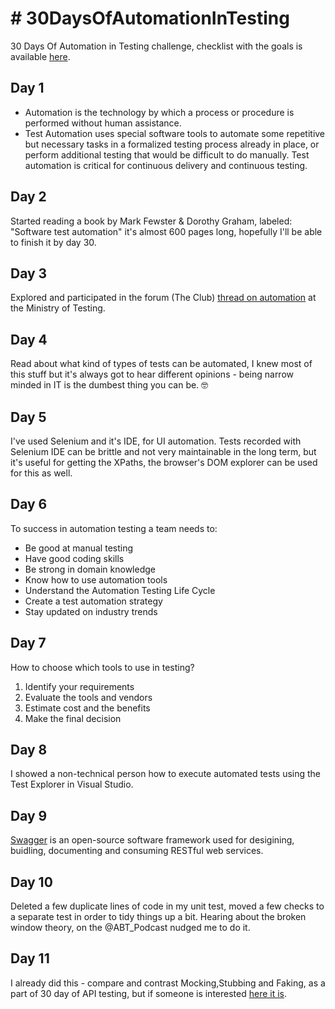 # # 30DaysOfAutomationInTesting
30 Days Of Automation in Testing challenge, checklist with the goals is available [here](https://www.ministryoftesting.com/dojo/series/30-days-of-testing/lessons/30-days-of-automation-in-testing).

## Day 1
- Automation is the technology by which a process or procedure is performed without human assistance. 
- Test Automation uses special software tools to automate some repetitive but necessary tasks in a formalized testing process already in place, or perform additional testing that would be difficult to do manually. Test automation is critical for continuous delivery and continuous testing.

## Day 2
Started reading a book by Mark Fewster & Dorothy Graham, labeled: "Software test automation" it's almost 600 pages long, hopefully I'll be able to finish it by day 30.

## Day 3
Explored and participated in the forum (The Club) [thread on automation](https://club.ministryoftesting.com/c/all-testing-talk/automation) at the Ministry of Testing.

## Day 4
Read about what kind of types of tests can be automated, I knew most of this stuff but it's always got to hear different opinions - being narrow minded in IT is the dumbest thing you can be. 🤓

## Day 5
I've used Selenium and it's IDE, for UI automation. Tests recorded with Selenium IDE can be brittle and not very maintainable in the long term, but it's useful for getting the XPaths, the browser's DOM explorer can be used for this as well.

## Day 6
To success in automation testing a team needs to: 
- Be good at manual testing
- Have good coding skills
- Be strong in domain knowledge
- Know how to use automation tools
- Understand the Automation Testing Life Cycle
- Create a test automation strategy
- Stay updated on industry trends

## Day 7
How to choose which tools to use in testing? 
1. Identify your requirements 
2. Evaluate the tools and vendors 
3. Estimate cost and the benefits 
4. Make the final decision

## Day 8
I showed a non-technical person how to execute automated tests using the Test Explorer in Visual Studio.

## Day 9
[Swagger](https://swagger.io/blog/api-development/getting-started-with-swagger-i-what-is-swagger/) is an open-source software framework used for desigining, buidling, documenting and consuming RESTful web services.

## Day 10
Deleted a few duplicate lines of code in my unit test, moved a few checks to a separate test in order to tidy things up a bit. Hearing about the broken window theory, on the @ABT_Podcast nudged me to do it. 

## Day 11
I already did this - compare and contrast Mocking,Stubbing and Faking, as a part of 30 day of API testing, but if someone is interested [here it is](https://club.ministryoftesting.com/t/30-days-of-automation-in-testing-day-11-compare-and-contrast-mocking-stubbing-and-faking/16699).
